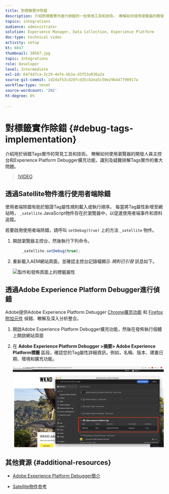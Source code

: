 ```yaml
---
title: 對標籤實作除錯
description: 介紹對標籤實作進行偵錯的一些常用工具和技術。 瞭解如何使用瀏覽器的開發人員主控台和Experience Platform Debugger擴充功能，識別及疑難排解Tags實作的重大問題。
topics: integrations
audience: administrator
solution: Experience Manager, Data Collection, Experience Platform
doc-type: technical video
activity: setup
kt: 6047
thumbnail: 38567.jpg
topic: Integrations
role: Developer
level: Intermediate
exl-id: 647447ca-3c29-4efe-bb3a-d3f53a936a2a
source-git-commit: 1d2daf53cd28fcd35cb2ea5c50e29b447790917a
workflow-type: tm+mt
source-wordcount: '282'
ht-degree: 0%

---
```


# 對標籤實作除錯 {#debug-tags-implementation}

介紹用於偵錯Tags實作的常見工具和技術。 瞭解如何使用瀏覽器的開發人員主控台和Experience Platform Debugger擴充功能，識別及疑難排解Tags實作的重大問題。

>[!VIDEO](https://video.tv.adobe.com/v/38567?quality=12&learn=on)

## 透過Satellite物件進行使用者端除錯

使用者端除錯有助於驗證Tag屬性規則載入或執行順序。 每當將Tag屬性新增至網站時， `_satellite` JavaScript物件存在於瀏覽器中，以促進使用者端事件和資料追蹤。

若要啟用使用者端除錯，請呼叫 `setDebug(true)` 上的方法 `_satellite` 物件。

1. 開啟瀏覽器主控台，然後執行下列命令。

   ```javascript
       _satellite.setDebug(true);
   ```

1. 重新載入AEM網站頁面，並確認主控台記錄檔顯示 _規則已引發_ 訊息如下。

   ![製作和發佈頁面上的標籤屬性](assets/satellite-object-debugging.png)

## 透過Adobe Experience Platform Debugger進行偵錯

Adobe提供Adobe Experience Platform Debugger [Chrome擴充功能](https://chrome.google.com/webstore/detail/adobe-experience-platform/bfnnokhpnncpkdmbokanobigaccjkpob) 和 [Firefox附加元件](https://addons.mozilla.org/en-US/firefox/addon/adobe-experience-platform-dbg/) 偵錯、瞭解及深入分析整合。

1. 開啟Adobe Experience Platform Debugger擴充功能，然後在發佈執行個體上開啟網站頁面

1. 在 **Adobe Experience Platform Debugger >摘要> Adobe Experience Platform標籤** 區段，確認您的Tag屬性詳細資訊，例如，名稱、版本、建置日期、環境和擴充功能。

   ![Adobe Experience Platform Debugger和標籤屬性詳細資料](assets/tag-property-details.png)

## 其他資源 {#additional-resources}

+ [Adobe Experience Platform Debugger簡介](https://experienceleague.adobe.com/docs/platform-learn/data-collection/debugger/overview.html)

+ [Satellite物件參考](https://experienceleague.adobe.com/docs/experience-platform/tags/client-side/satellite-object.html)
